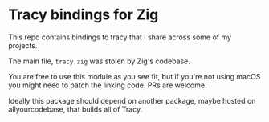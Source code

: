 # Tracy bindings for Zig

This repo contains bindings to tracy that I share across some of my projects.

The main file, `tracy.zig` was stolen by Zig's codebase.

You are free to use this module as you see fit, but if you're not using macOS you might need to patch the linking code. PRs are welcome.

Ideally this package should depend on another package, maybe hosted on allyourcodebase, that builds all of Tracy.

